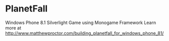 # PlanetFall
Windows Phone 8.1 Silverlight Game using Monogame Framework
Learn more at http://www.matthewproctor.com/building_planetfall_for_windows_phone_81/
